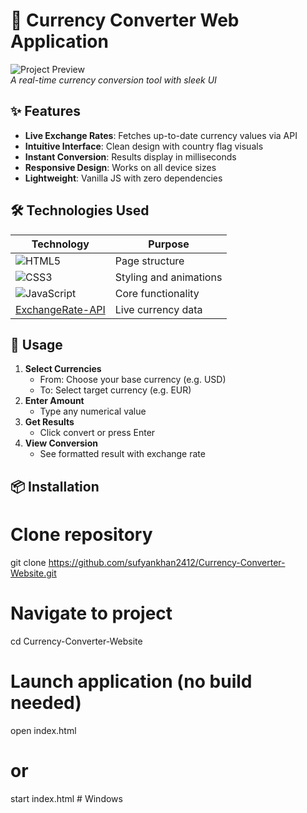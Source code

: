 # 💱 Currency Converter Web Application

![Project Preview](https://via.placeholder.com/800x400?text=Currency+Converter+Preview)  
*A real-time currency conversion tool with sleek UI*

## ✨ Features
- **Live Exchange Rates**: Fetches up-to-date currency values via API
- **Intuitive Interface**: Clean design with country flag visuals
- **Instant Conversion**: Results display in milliseconds
- **Responsive Design**: Works on all device sizes
- **Lightweight**: Vanilla JS with zero dependencies

## 🛠️ Technologies Used
| Technology | Purpose |
|------------|---------|
| ![HTML5](https://img.shields.io/badge/HTML5-E34F26?style=flat&logo=html5&logoColor=white) | Page structure |
| ![CSS3](https://img.shields.io/badge/CSS3-1572B6?style=flat&logo=css3&logoColor=white) | Styling and animations |
| ![JavaScript](https://img.shields.io/badge/JavaScript-F7DF1E?style=flat&logo=javascript&logoColor=black) | Core functionality |
| [ExchangeRate-API](https://www.exchangerate-api.com/) | Live currency data |

## 🚀 Usage
1. **Select Currencies**  
   - From: Choose your base currency (e.g. USD)
   - To: Select target currency (e.g. EUR)
2. **Enter Amount**  
   - Type any numerical value
3. **Get Results**  
   - Click convert or press Enter
4. **View Conversion**  
   - See formatted result with exchange rate

## 📦 Installation
# Clone repository
git clone https://github.com/sufyankhan2412/Currency-Converter-Website.git

# Navigate to project
cd Currency-Converter-Website

# Launch application (no build needed)
open index.html
# or
start index.html  # Windows
